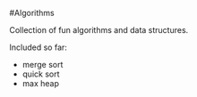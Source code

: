 #Algorithms

Collection of fun algorithms and data structures. 

Included so far:
- merge sort
- quick sort
- max heap